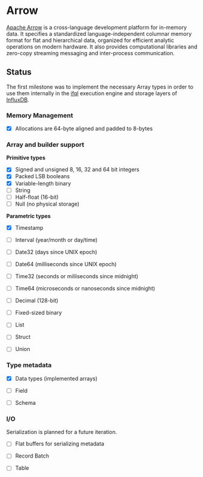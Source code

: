 Arrow
=====

[Apache Arrow][arrow] is a cross-language development platform for in-memory data. It specifies a 
standardized language-independent columnar memory format for flat and hierarchical data, 
organized for efficient analytic operations on modern hardware. It also provides computational 
libraries and zero-copy streaming messaging and inter-process communication.

Status
------

The first milestone was to implement the necessary Array types in order to use
them internally in the [ifql][] execution engine and storage layers of [InfluxDB][].


### Memory Management

- [x] Allocations are 64-byte aligned and padded to 8-bytes


### Array and builder support

**Primitive types**

- [x] Signed and unsigned 8, 16, 32 and 64 bit integers
- [x] Packed LSB booleans
- [x] Variable-length binary
- [ ] String
- [ ] Half-float (16-bit)
- [ ] Null (no physical storage)

**Parametric types**

- [x] Timestamp
- [ ] Interval (year/month or day/time)
- [ ] Date32 (days since UNIX epoch)
- [ ] Date64 (milliseconds since UNIX epoch)
- [ ] Time32 (seconds or milliseconds since midnight)
- [ ] Time64 (microseconds or nanoseconds since midnight)
- [ ] Decimal (128-bit)
- [ ] Fixed-sized binary
- [ ] List
- [ ] Struct
- [ ] Union


### Type metadata

- [x] Data types (implemented arrays)
- [ ] Field
- [ ] Schema
  

### I/O 

Serialization is planned for a future iteration.

- [ ] Flat buffers for serializing metadata
- [ ] Record Batch
- [ ] Table



[arrow]:    https://arrow.apache.org
[ifql]:     https://github.com/influxdata/ifql
[InfluxDB]: https://github.com/influxdata/influxdb